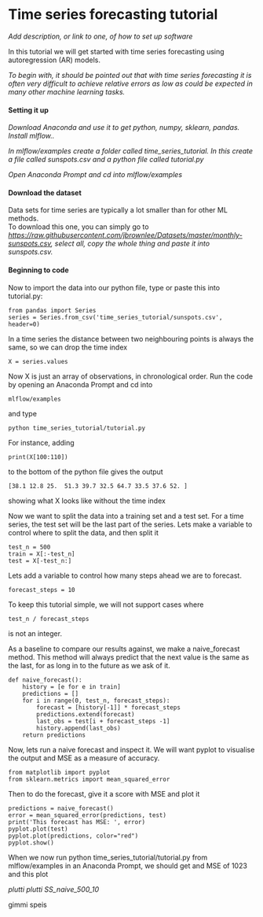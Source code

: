 # Time series forecasting tutorial

_Add description, or link to one, of how to set up software_

In this tutorial we will get started with time series forecasting using autoregression (AR) models.
 
_To begin with, it should be pointed out that with time series forecasting it is often very difficult to
achieve relative errors as low as could be expected in many other machine learning tasks._

#### Setting it up
_Download Anaconda and use it to get python, numpy, sklearn, pandas. Install mlflow.._

_In mlflow/examples create a folder called time_series_tutorial._
_In this create a file called sunspots.csv and a python file called tutorial.py_

_Open Anaconda Prompt and cd into mlflow/examples_

#### Download the dataset
Data sets for time series are typically a lot smaller than for other ML methods.  
To download this one, you can simply go to
_https://raw.githubusercontent.com/jbrownlee/Datasets/master/monthly-sunspots.csv,
select all, copy the whole thing and paste it into sunspots.csv._

#### Beginning to code
Now to import the data into our python file, type or paste this into tutorial.py:
```
from pandas import Series
series = Series.from_csv('time_series_tutorial/sunspots.csv', header=0)
```
In a time series the distance between two neighbouring points is always the same,
so we can drop the time index
```
X = series.values
```
Now X is just an array of observations, in chronological order. Run the code by opening
an Anaconda Prompt and cd into
```
mlflow/examples
```
and type
```
python time_series_tutorial/tutorial.py
```
For instance, adding
```
print(X[100:110])
```
to the bottom of the python file gives the output
```
[38.1 12.8 25.  51.3 39.7 32.5 64.7 33.5 37.6 52. ]
```
showing what X looks like without the time index

Now we want to split the data into a training set and a test set. For a time series,
the test set will be the last part of the series. Lets make a variable to control where to split the data,
and then split it
```
test_n = 500
train = X[:-test_n]
test = X[-test_n:]
```
Lets add a variable to control how many steps ahead we are to forecast.
```
forecast_steps = 10
```
To keep this tutorial simple, we will not support cases where
```
test_n / forecast_steps
```
is not an integer.

As a baseline to compare our results against, we make a naive_forecast method.
This method will always predict that the next value is the same as the last,
for as long in to the future as we ask of it.
```
def naive_forecast():
	history = [e for e in train]
	predictions = []
	for i in range(0, test_n, forecast_steps):
	    forecast = [history[-1]] * forecast_steps
	    predictions.extend(forecast)
	    last_obs = test[i + forecast_steps -1]
	    history.append(last_obs)
	return predictions
```
Now, lets run a naive forecast and inspect it.
We will want pyplot to visualise the output and MSE as a measure of accuracy.
```
from matplotlib import pyplot
from sklearn.metrics import mean_squared_error
```
Then to do the forecast, give it a score with MSE and plot it
```
predictions = naive_forecast()
error = mean_squared_error(predictions, test)
print('This forecast has MSE: ', error)
pyplot.plot(test)
pyplot.plot(predictions, color="red")
pyplot.show()
```
When we now run python time_series_tutorial/tutorial.py from mlflow/examples in an Anaconda Prompt,
we should get and MSE of 1023 and this plot

_plutti plutti SS_naive_500_10_
	
	
	
	
	
	
	
	
	
	
	
	
	
	
	
	
	
	
	
	
	
	
	
	
	
	
	
	
	
	
	
gimmi speis
